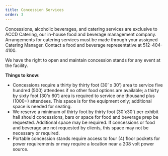 ```yaml
---
title: Concession Services
order: 3
---
```


Concessions, alcoholic beverages, and catering services are exclusive to ACCD Catering, our in-house food and beverage management company. Arrangements for catering services must be made through your assigned Catering Manager. Contact a food and beverage representative at 512-404- 4100.
							
We have the right to open and maintain concession stands for any event at the facility.

**Things to know:**

- Concessions require a thirty by thirty foot (30’ x 30’) area to service five hundred (500) attendees if no other food options are available; a thirty by sixty foot (30’x 60’) area is required to service one thousand plus (1000+) attendees. This space is for the equipment only; additional space is needed for seating.
- We reserve a minimum of thirty foot by thirty foot (30’x30’) per exhibit hall should concessions, bars or space for food and beverage prep be requested.  Additional space may be required. If concessions or food and beverage are not requested by clients, this space may not be necessary or required.
- Portable concession stands require access to four (4) floor pockets for power requirements or may require a location near a 208 volt power source.
